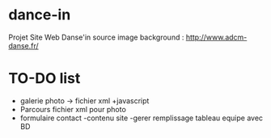 # dance-in
Projet Site Web Danse'in
source image background : http://www.adcm-danse.fr/

# TO-DO list
- galerie photo -> fichier xml +javascript
- Parcours fichier xml pour photo
- formulaire contact
-contenu site
-gerer remplissage tableau equipe avec BD
